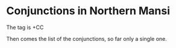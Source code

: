 
# Conjunctions in Northern Mansi

The tag is +CC



Then comes the list of the conjunctions,
so far only a single one.


